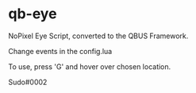 # qb-eye

NoPixel Eye Script, converted to the QBUS Framework.

Change events in the config.lua

To use, press 'G' and hover over chosen location.

Sudo#0002
